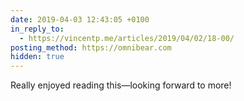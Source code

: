 ```yaml
---
date: 2019-04-03 12:43:05 +0100
in_reply_to:
  - https://vincentp.me/articles/2019/04/02/18-00/
posting_method: https://omnibear.com
hidden: true
---
```


Really enjoyed reading this—looking forward to more!
